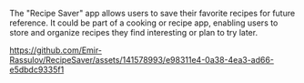 The "Recipe Saver" app allows users to save their favorite recipes for future reference. It could be part of a cooking or recipe app, enabling users to store and organize recipes they find interesting or plan to try later.



https://github.com/Emir-Rassulov/RecipeSaver/assets/141578993/e98311e4-0a38-4ea3-ad66-e5dbdc9335f1

